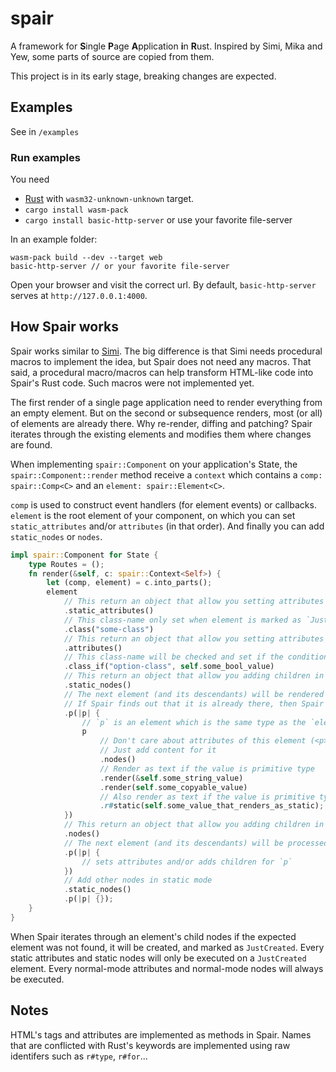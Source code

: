 # spair

A framework for **S**ingle **P**age **A**pplication **i**n **R**ust. Inspired by Simi, Mika and Yew, some parts of source are copied from them.

This project is in its early stage, breaking changes are expected.

## Examples

See in `/examples`

### Run examples

You need

* [Rust](https://www.rust-lang.org/) with `wasm32-unknown-unknown` target.
* `cargo install wasm-pack`
* `cargo install basic-http-server` or use your favorite file-server

In an example folder:

    wasm-pack build --dev --target web
    basic-http-server // or your favorite file-server

Open your browser and visit the correct url. By default, `basic-http-server` serves at `http://127.0.0.1:4000`.

## How Spair works

Spair works similar to [Simi](https://gitlab.com/limira-rs/simi). The big difference is that Simi needs procedural macros to implement the idea, but Spair does not need any macros. That said, a procedural macro/macros can help transform HTML-like code into Spair's Rust code. Such macros were not implemented yet.

The first render of a single page application need to render everything from an empty element. But on the second or subsequence renders, most (or all) of elements are already there. Why re-render, diffing and patching? Spair iterates through the existing elements and modifies them where changes are found.

When implementing `spair::Component` on your application's State, the `spair::Component::render` method receive a `context` which contains a `comp: spair::Comp<C>` and an `element: spair::Element<C>`.

`comp` is used to construct event handlers (for element events) or callbacks. `element` is the root element of your component, on which you can set `static_attributes` and/or `attributes` (in that order). And finally you can add `static_nodes` or `nodes`.

```rust
impl spair::Component for State {
    type Routes = ();
    fn render(&self, c: spair::Context<Self>) {
        let (comp, element) = c.into_parts();
        element
            // This return an object that allow you setting attributes in static mode
            .static_attributes()
            // This class-name only set when element is marked as `JustCreated`, otherwise Spair ignores it
            .class("some-class")
            // This return an object that allow you setting attributes in normal mode
            .attributes()
            // This class-name will be checked and set if the condition changes, every time `fn render` executes.
            .class_if("option-class", self.some_bool_value)
            // This return an object that allow you adding children in static mode
            .static_nodes()
            // The next element (and its descendants) will be rendered only when it does not exist yet,
            // If Spair finds out that it is already there, then Spair just iterates over it.
            .p(|p| {
                // `p` is an element which is the same type as the `element` in spair::Context
                p
                    // Don't care about attributes of this element (<p>)
                    // Just add content for it
                    .nodes()
                    // Render as text if the value is primitive type
                    .render(&self.some_string_value)
                    .render(self.some_copyable_value)
                    // Also render as text if the value is primitive type
                    .r#static(self.some_value_that_renders_as_static);
            })
            // This return an object that allow you adding children in normal mode
            .nodes()
            // The next element (and its descendants) will be processed every time that `fn render` executes
            .p(|p| {
                // sets attributes and/or adds children for `p`
            })
            // Add other nodes in static mode
            .static_nodes()
            .p(|p| {});
    }
}
```
When Spair iterates through an element's child nodes if the expected element was not found, it will be created, and marked as `JustCreated`. Every static attributes and static nodes will only be executed on a `JustCreated` element. Every normal-mode attributes and normal-mode nodes will always be executed.

## Notes

HTML's tags and attributes are implemented as methods in Spair. Names that are conflicted with Rust's keywords are implemented using raw identifers such as `r#type`, `r#for`...